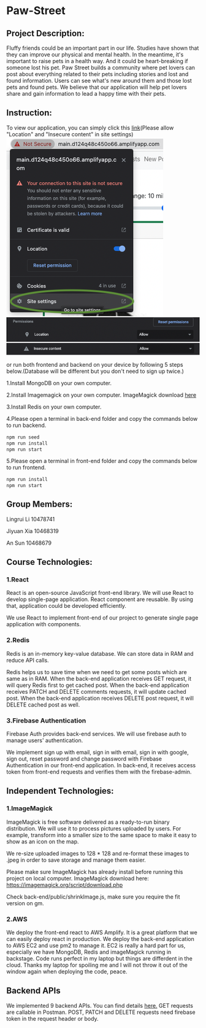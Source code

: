 # Paw-Street

## Project Description:

Fluffy friends could be an important part in our life. Studies have shown that they can improve our physical and mental health. In the meantime, it's important to raise pets in a health way. And it could be heart-breaking if someone lost his pet.
Paw Street builds a community where pet lovers can post about everything related to their pets including stories and lost and found information. Users can see what's new around them and those lost pets and found pets. We believe that our application will help pet lovers share and gain information to lead a happy time with their pets.

## Instruction:

To view our application, you can simply click this [link](https://main.d124q48c450o66.amplifyapp.com/)(Please allow "Location" and "Insecure content" in site settings)
![Alt text](images/PermissionInstruction1.png "Optional title")
![Alt text](images/PermissionInstruction2.png "Optional title")
![Alt text](images/PermissionInstruction3.png "Optional title")

or run both frontend and backend on your device by following 5 steps below.(Database will be different but you don't need to sign up twice.)

1.Install MongoDB on your own computer.

2.Install Imagemagick on your own computer. ImageMagick download [here](https://imagemagick.org/script/download.php)

3.Install Redis on your own computer.

4.Please open a terminal in back-end folder and copy the commands below to run backend.

```
npm run seed
npm run install
npm run start
```

5.Please open a terminal in front-end folder and copy the commands below to run frontend.

```
npm run install
npm run start
```

## Group Members:

Lingrui Li 10478741

Jiyuan Xia 10468319

An Sun 10468679

## Course Technologies:

### 1.React

React is an open-source JavaScript front-end library. We will use React to develop single-page application. React component are reusable. By using that, application could be developed efficiently.

We use React to implement front-end of our project to generate single page application with components.

### 2.Redis

Redis is an in-memory key-value database. We can store data in RAM and reduce API calls.

Redis helps us to save time when we need to get some posts which are same as in RAM. When the back-end application receives GET request, it will query Redis first to get cached post. When the back-end application receives PATCH and DELETE comments requests, it will update cached post. When the back-end application receives DELETE post request, it will DELETE cached post as well.

### 3.Firebase Authentication

Firebase Auth provides back-end services. We will use firebase auth to manage users' authentication.

We implement sign up with email, sign in with email, sign in with google, sign out, reset password and change password with Firebase Authentication in our front-end application. In back-end, it receives access token from front-end requests and verifies them with the firebase-admin.

## Independent Technologies:

### 1.ImageMagick

ImageMagick is free software delivered as a ready-to-run binary distribution. We will use it to process pictures uploaded by users. For example, transform into a smaller size to the same space to make it easy to show as an icon on the map.

We re-size uploaded images to 128 \* 128 and re-format these images to .jpeg in order to save storage and manage them easier.

Please make sure ImageMagick has already install before running this project on local computer. ImageMagick download here: https://imagemagick.org/script/download.php

Check back-end/public/shrinkImage.js, make sure you require the fit version on gm.

### 2.AWS

We deploy the front-end react to AWS Amplify. It is a great platform that we can easily deploy react in production. We deploy the back-end application to AWS EC2 and use pm2 to manage it. EC2 is really a hard part for us, especially we have MongoDB, Redis and imageMagick running in backstage. Code runs perfect in my laptop but things are differdent in the cloud. Thanks my laptop for spoiling me and I will not throw it out of the window again when deploying the code, peace.

## Backend APIs

We implemented 9 backend APIs. You can find details [here.](https://documenter.getpostman.com/view/19990402/2s8YzWQfVy) GET requests are callable in Postman. POST, PATCH and DELETE requests need firebase token in the request header or body.
